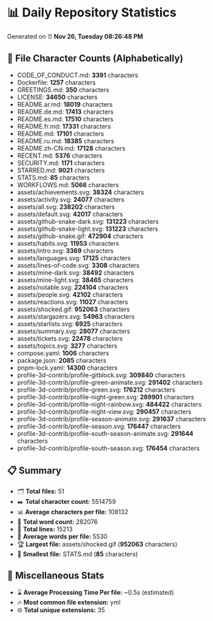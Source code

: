# 📊 Daily Repository Statistics
Generated on ⏰ **Nov 26, Tuesday 08:26:48 PM**

## 📂 File Character Counts (Alphabetically)
- CODE_OF_CONDUCT.md: **3391** characters
- Dockerfile: **1257** characters
- GREETINGS.md: **350** characters
- LICENSE: **34650** characters
- README.ar.md: **18019** characters
- README.de.md: **17413** characters
- README.es.md: **17510** characters
- README.fr.md: **17331** characters
- README.md: **17101** characters
- README.ru.md: **18385** characters
- README.zh-CN.md: **17128** characters
- RECENT.md: **5376** characters
- SECURITY.md: **1171** characters
- STARRED.md: **9021** characters
- STATS.md: **85** characters
- WORKFLOWS.md: **5066** characters
- assets/achievements.svg: **38324** characters
- assets/activity.svg: **24077** characters
- assets/all.svg: **238202** characters
- assets/default.svg: **42017** characters
- assets/github-snake-dark.svg: **131223** characters
- assets/github-snake-light.svg: **131223** characters
- assets/github-snake.gif: **472904** characters
- assets/habits.svg: **11953** characters
- assets/intro.svg: **3369** characters
- assets/languages.svg: **17125** characters
- assets/lines-of-code.svg: **3308** characters
- assets/mine-dark.svg: **38492** characters
- assets/mine-light.svg: **38465** characters
- assets/notable.svg: **224104** characters
- assets/people.svg: **42102** characters
- assets/reactions.svg: **11027** characters
- assets/shocked.gif: **952063** characters
- assets/stargazers.svg: **54963** characters
- assets/starlists.svg: **6925** characters
- assets/summary.svg: **28077** characters
- assets/tickets.svg: **22478** characters
- assets/topics.svg: **3277** characters
- compose.yaml: **1006** characters
- package.json: **2085** characters
- pnpm-lock.yaml: **14300** characters
- profile-3d-contrib/profile-gitblock.svg: **309840** characters
- profile-3d-contrib/profile-green-animate.svg: **291402** characters
- profile-3d-contrib/profile-green.svg: **176212** characters
- profile-3d-contrib/profile-night-green.svg: **289901** characters
- profile-3d-contrib/profile-night-rainbow.svg: **484422** characters
- profile-3d-contrib/profile-night-view.svg: **290457** characters
- profile-3d-contrib/profile-season-animate.svg: **291637** characters
- profile-3d-contrib/profile-season.svg: **176447** characters
- profile-3d-contrib/profile-south-season-animate.svg: **291644** characters
- profile-3d-contrib/profile-south-season.svg: **176454** characters

## 📋 Summary
- 🗂️ **Total files:** 51
- ✒️ **Total character count:** 5514759
- 📊 **Average characters per file:** 108132
- 📝 **Total word count:** 282076
- 🧾 **Total lines:** 15213
- 📐 **Average words per file:** 5530
- 🏆 **Largest file:** assets/shocked.gif (**952063** characters)
- 🥉 **Smallest file:** STATS.md (**85** characters)

## 🌟 Miscellaneous Stats
- ⌛ **Average Processing Time Per file:** ~0.5s (estimated)
- 🔥 **Most common file extension:** yml
- 🌐 **Total unique extensions:** 35
